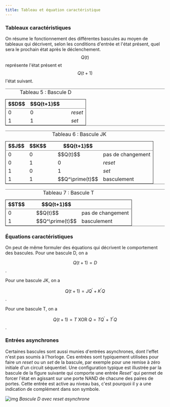 ```yaml
---
title: Tableau et équation caractéristique
---
```


### Tableaux caractéristiques

On résume le fonctionnement des différentes bascules au moyen de tableaux qui décrivent, selon les conditions d'entrée et l'état présent, quel sera le prochain état après le déclenchement. $$Q(t)$$ représente l'état présent et  $$Q(t+1)$$ l'état suivant.



<table id="orgd45c9c7" border="2" cellspacing="0" cellpadding="6" rules="groups" frame="hsides">
<caption class="t-above"><span class="table-number">Tableau 5 :</span> Bascule D</caption>

<colgroup>
<col  class="org-right" />

<col  class="org-right" />

<col  class="org-left" />

<col  class="org-left" />
</colgroup>
<thead>
<tr>
<th scope="col" class="org-right">$$D$$</th>
<th scope="col" class="org-right">$$Q(t+1)$$</th>
<th scope="col" class="org-left">&#xa0;</th>
<th scope="col" class="org-left">&#xa0;</th>
</tr>
</thead>

<tbody>
<tr>
<td class="org-right">0</td>
<td class="org-right">0</td>
<td class="org-left">&#xa0;</td>
<td class="org-left"><i>reset</i></td>
</tr>


<tr>
<td class="org-right">1</td>
<td class="org-right">1</td>
<td class="org-left">&#xa0;</td>
<td class="org-left"><i>set</i></td>
</tr>
</tbody>
</table>

<table id="org0899270" border="2" cellspacing="0" cellpadding="6" rules="groups" frame="hsides">
<caption class="t-above"><span class="table-number">Tableau 6 :</span> Bascule JK</caption>

<colgroup>
<col  class="org-right" />

<col  class="org-right" />

<col  class="org-left" />

<col  class="org-left" />

<col  class="org-left" />
</colgroup>
<thead>
<tr>
<th scope="col" class="org-right">$$J$$</th>
<th scope="col" class="org-right">$$K$$</th>
<th scope="col" class="org-left">&#xa0;</th>
<th scope="col" class="org-left">$$Q(t+1)$$</th>
<th scope="col" class="org-left">&#xa0;</th>
</tr>
</thead>

<tbody>
<tr>
<td class="org-right">0</td>
<td class="org-right">0</td>
<td class="org-left">&#xa0;</td>
<td class="org-left">$$Q(t)$$</td>
<td class="org-left">pas de changement</td>
</tr>


<tr>
<td class="org-right">0</td>
<td class="org-right">1</td>
<td class="org-left">&#xa0;</td>
<td class="org-left">0</td>
<td class="org-left"><i>reset</i></td>
</tr>


<tr>
<td class="org-right">1</td>
<td class="org-right">0</td>
<td class="org-left">&#xa0;</td>
<td class="org-left">1</td>
<td class="org-left"><i>set</i></td>
</tr>


<tr>
<td class="org-right">1</td>
<td class="org-right">1</td>
<td class="org-left">&#xa0;</td>
<td class="org-left">$$Q^\prime(t)$$</td>
<td class="org-left">basculement</td>
</tr>
</tbody>
</table>

<table id="org29d5fb7" border="2" cellspacing="0" cellpadding="6" rules="groups" frame="hsides">
<caption class="t-above"><span class="table-number">Tableau 7 :</span> Bascule T</caption>

<colgroup>
<col  class="org-right" />

<col  class="org-left" />

<col  class="org-left" />

<col  class="org-left" />
</colgroup>
<thead>
<tr>
<th scope="col" class="org-right">$$T$$</th>
<th scope="col" class="org-left">&#xa0;</th>
<th scope="col" class="org-left">$$Q(t+1)$$</th>
<th scope="col" class="org-left">&#xa0;</th>
</tr>
</thead>

<tbody>
<tr>
<td class="org-right">0</td>
<td class="org-left">&#xa0;</td>
<td class="org-left">$$Q(t)$$</td>
<td class="org-left">pas de changement</td>
</tr>


<tr>
<td class="org-right">1</td>
<td class="org-left">&#xa0;</td>
<td class="org-left">$$Q^\prime(t)$$</td>
<td class="org-left">basculement</td>
</tr>
</tbody>
</table>




### Équations caractéristiques

On peut de même formuler des équations qui décrivent le comportement des bascules. Pour une bascule D, on a

$$ Q(t+1) = D $$.

Pour une bascule JK, on a

$$ Q(t+1) =J Q^\prime + K^\prime Q $$.

Pour une bascule T, on a

$$ Q(t+1) = T \mbox{ XOR } Q = T Q^\prime + T^\prime Q $$.


### Entrées asynchrones

Certaines bascules sont aussi munies d'entrées asynchrones, dont
l'effet n'est pas soumis à l'horloge. Ces entrées sont typiquement
utilisées pour faire un *reset* ou un *set* de la bascule, par exemple
pour une remise à zéro initiale d'un circuit séquentiel. Une
configuration typique est illustrée par la bascule de la figure
suivante qui comporte une entrée *Reset'* qui permet de
forcer l'état en agissant sur une porte NAND de chacune des paires de
portes. Cette entrée est active au niveau bas, c'est pourquoi il y a une indication de complément dans son symbole.

![img]({{site.baseurl}}/img/D_front_montant_setasyn.svg "Bascule D avec reset asynchrone")
*Bascule D avec reset asynchrone*
